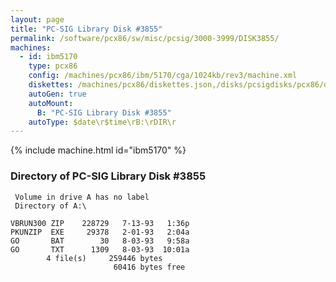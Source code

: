 ```yaml
---
layout: page
title: "PC-SIG Library Disk #3855"
permalink: /software/pcx86/sw/misc/pcsig/3000-3999/DISK3855/
machines:
  - id: ibm5170
    type: pcx86
    config: /machines/pcx86/ibm/5170/cga/1024kb/rev3/machine.xml
    diskettes: /machines/pcx86/diskettes.json,/disks/pcsigdisks/pcx86/diskettes.json
    autoGen: true
    autoMount:
      B: "PC-SIG Library Disk #3855"
    autoType: $date\r$time\rB:\rDIR\r
---
```


{% include machine.html id="ibm5170" %}

### Directory of PC-SIG Library Disk #3855

     Volume in drive A has no label
     Directory of A:\

    VBRUN300 ZIP    228729   7-13-93   1:36p
    PKUNZIP  EXE     29378   2-01-93   2:04a
    GO       BAT        30   8-03-93   9:58a
    GO       TXT      1309   8-03-93  10:01a
            4 file(s)     259446 bytes
                           60416 bytes free
